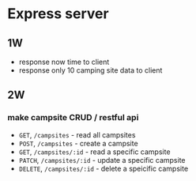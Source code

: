 # Express server

## 1W
* response now time to client
* response only 10 camping site data to client

## 2W
### make campsite CRUD / restful api
* `GET`, `/campsites` - read all campsites
* `POST`, `/campsites` - create a campsite
* `GET`, `/campsites/:id` - read a specific campsite
* `PATCH`, `/campsites/:id` - update a specific campsite
* `DELETE`, `/campsites/:id` - delete a speicific campsite
